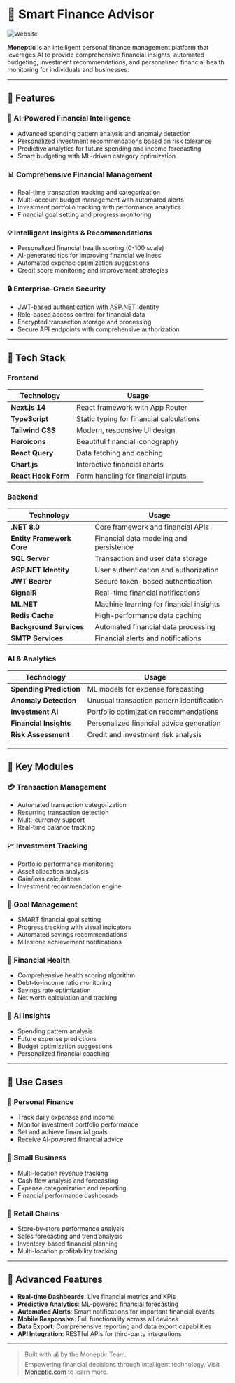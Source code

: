 # 🏦 Smart Finance Advisor

![Website](https://img.shields.io/website?url=https://www.moneptic.com)

**Moneptic** is an intelligent personal finance management platform that leverages AI to provide comprehensive financial insights, automated budgeting, investment recommendations, and personalized financial health monitoring for individuals and businesses.

---

## 🚀 Features

### 🧠 AI-Powered Financial Intelligence
- Advanced spending pattern analysis and anomaly detection
- Personalized investment recommendations based on risk tolerance
- Predictive analytics for future spending and income forecasting
- Smart budgeting with ML-driven category optimization

### 📊 Comprehensive Financial Management
- Real-time transaction tracking and categorization
- Multi-account budget management with automated alerts
- Investment portfolio tracking with performance analytics
- Financial goal setting and progress monitoring

### 💡 Intelligent Insights & Recommendations
- Personalized financial health scoring (0-100 scale)
- AI-generated tips for improving financial wellness
- Automated expense optimization suggestions
- Credit score monitoring and improvement strategies

### 🔒 Enterprise-Grade Security
- JWT-based authentication with ASP.NET Identity
- Role-based access control for financial data
- Encrypted transaction storage and processing
- Secure API endpoints with comprehensive authorization

---

## 🧰 Tech Stack

### Frontend
| Technology          | Usage                                    |
|--------------------|------------------------------------------|
| **Next.js 14**     | React framework with App Router          |
| **TypeScript**     | Static typing for financial calculations |
| **Tailwind CSS**   | Modern, responsive UI design             |
| **Heroicons**      | Beautiful financial iconography          |
| **React Query**    | Data fetching and caching               |
| **Chart.js**       | Interactive financial charts            |
| **React Hook Form**| Form handling for financial inputs      |

### Backend
| Technology                    | Usage                                    |
|-------------------------------|------------------------------------------|
| **.NET 8.0**                 | Core framework and financial APIs        |
| **Entity Framework Core**    | Financial data modeling and persistence  |
| **SQL Server**               | Transaction and user data storage        |
| **ASP.NET Identity**         | User authentication and authorization    |
| **JWT Bearer**               | Secure token-based authentication       |
| **SignalR**                  | Real-time financial notifications        |
| **ML.NET**                   | Machine learning for financial insights  |
| **Redis Cache**              | High-performance data caching           |
| **Background Services**      | Automated financial data processing      |
| **SMTP Services**            | Financial alerts and notifications       |

### AI & Analytics
| Technology              | Usage                                    |
|------------------------|------------------------------------------|
| **Spending Prediction**| ML models for expense forecasting        |
| **Anomaly Detection**  | Unusual transaction pattern identification|
| **Investment AI**      | Portfolio optimization recommendations    |
| **Financial Insights** | Personalized financial advice generation |
| **Risk Assessment**    | Credit and investment risk analysis      |

---

## 📱 Key Modules

### 💳 Transaction Management
- Automated transaction categorization
- Recurring transaction detection
- Multi-currency support
- Real-time balance tracking

### 📈 Investment Tracking
- Portfolio performance monitoring
- Asset allocation analysis
- Gain/loss calculations
- Investment recommendation engine

### 🎯 Goal Management
- SMART financial goal setting
- Progress tracking with visual indicators
- Automated savings recommendations
- Milestone achievement notifications

### 🏥 Financial Health
- Comprehensive health scoring algorithm
- Debt-to-income ratio monitoring
- Savings rate optimization
- Net worth calculation and tracking

### 🤖 AI Insights
- Spending pattern analysis
- Future expense predictions
- Budget optimization suggestions
- Personalized financial coaching

---

## 🌟 Use Cases

### 👤 Personal Finance
- Track daily expenses and income
- Monitor investment portfolio performance
- Set and achieve financial goals
- Receive AI-powered financial advice

### 🏢 Small Business
- Multi-location revenue tracking
- Cash flow analysis and forecasting
- Expense categorization and reporting
- Financial performance dashboards

### 🏪 Retail Chains
- Store-by-store performance analysis
- Sales forecasting and trend analysis
- Inventory-based financial planning
- Multi-location profitability tracking

---

## 🔮 Advanced Features

- **Real-time Dashboards**: Live financial metrics and KPIs
- **Predictive Analytics**: ML-powered financial forecasting
- **Automated Alerts**: Smart notifications for important financial events
- **Mobile Responsive**: Full functionality across all devices
- **Data Export**: Comprehensive reporting and data export capabilities
- **API Integration**: RESTful APIs for third-party integrations

---

> Built with 💰 by the Moneptic Team.  
> Empowering financial decisions through intelligent technology.
> Visit [Moneptic.com](https://www.moneptic.com/) to learn more.
